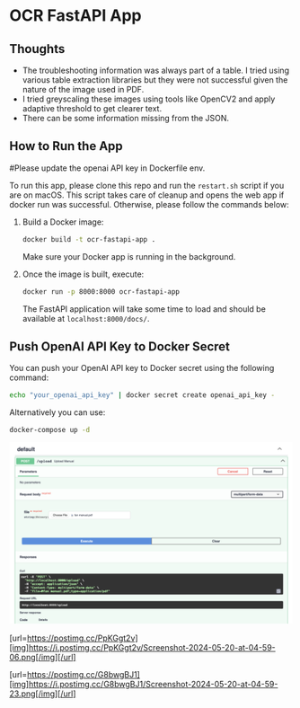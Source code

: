   # OCR FastAPI App

## Thoughts
- The troubleshooting information was always part of a table. I tried using various table extraction libraries but they were not successful given the nature of the image used in PDF.
- I tried greyscaling these images using tools like OpenCV2 and apply adaptive threshold to get clearer text.
- There can be some information missing from the JSON.

## How to Run the App

#Please update the openai API key in Dockerfile env.

To run this app, please clone this repo and run the `restart.sh` script if you are on macOS. This script takes care of cleanup and opens the web app if docker run was successful. Otherwise, please follow the commands below:

1. Build a Docker image:
    ```bash
    docker build -t ocr-fastapi-app .
    ```
   Make sure your Docker app is running in the background.

2. Once the image is built, execute:
    ```bash
    docker run -p 8000:8000 ocr-fastapi-app
    ```
   The FastAPI application will take some time to load and should be available at `localhost:8000/docs/`.

## Push OpenAI API Key to Docker Secret
You can push your OpenAI API key to Docker secret using the following command:
```bash
echo "your_openai_api_key" | docker secret create openai_api_key -
```
Alternatively you can use:
```bash
docker-compose up -d
```

![Alt text](bridgesocial/upload.jpg?raw=true "upload screen")

[url=https://postimg.cc/PpKGgt2v][img]https://i.postimg.cc/PpKGgt2v/Screenshot-2024-05-20-at-04-59-06.png[/img][/url]

[url=https://postimg.cc/G8bwgBJ1][img]https://i.postimg.cc/G8bwgBJ1/Screenshot-2024-05-20-at-04-59-23.png[/img][/url]



